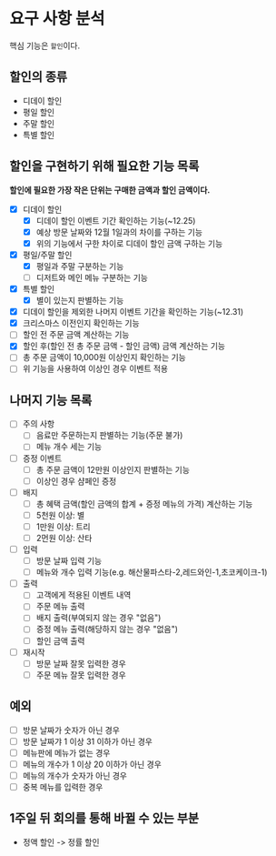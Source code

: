 # 요구 사항 분석
핵심 기능은 `할인`이다.

## 할인의 종류
- 디데이 할인
- 평일 할인
- 주말 할인
- 특별 할인

## 할인을 구현하기 위해 필요한 기능 목록
**할인에 필요한 가장 작은 단위는 구매한 금액과 할인 금액이다.**
- [x] 디데이 할인
  - [x] 디데이 할인 이벤트 기간 확인하는 기능(~12.25)
  - [x] 예상 방문 날짜와 12월 1일과의 차이를 구하는 기능
  - [x] 위의 기능에서 구한 차이로 디데이 할인 금액 구하는 기능
- [x] 평일/주말 할인
  - [x] 평일과 주말 구분하는 기능
  - [ ] 디저트와 메인 메뉴 구분하는 기능
- [x] 특별 할인
  - [x] 별이 있는지 판별하는 기능
- [x] 디데이 할인을 제외한 나머지 이벤트 기간을 확인하는 기능(~12.31)
- [x] 크리스마스 이전인지 확인하는 기능
- [ ] 할인 전 주문 금액 계산하는 기능
- [x] 할인 후(할인 전 총 주문 금액 - 할인 금액) 금액 계산하는 기능
- [ ] 총 주문 금액이 10,000원 이상인지 확인하는 기능
- [ ] 위 기능을 사용하여 이상인 경우 이벤트 적용

## 나머지 기능 목록
- [ ] 주의 사항
  - [ ] 음료만 주문하는지 판별하는 기능(주문 불가)
  - [ ] 메뉴 개수 세는 기능
- [ ] 증정 이벤트
  - [ ] 총 주문 금액이 12만원 이상인지 판별하는 기능
  - [ ] 이상인 경우 샴페인 증정
- [ ] 배지
  - [ ] 총 혜택 금액(할인 금액의 합계 + 증정 메뉴의 가격) 계산하는 기능
  - [ ] 5천원 이상: 별
  - [ ] 1만원 이상: 트리
  - [ ] 2먼원 이상: 산타
- [ ] 입력
  - [ ] 방문 날짜 입력 기능
  - [ ] 메뉴와 개수 입력 기능(e.g. 해산물파스타-2,레드와인-1,초코케이크-1)
- [ ] 출력
  - [ ] 고객에게 적용된 이벤트 내역
  - [ ] 주문 메뉴 출력
  - [ ] 배지 출력(부여되지 않는 경우 "없음")
  - [ ] 증정 메뉴 출력(해당하지 않는 경우 "없음")
  - [ ] 할인 금액 출력
- [ ] 재시작
  - [ ] 방문 날짜 잘못 입력한 경우
  - [ ] 주문 메뉴 잘못 입력한 경우

## 예외
- [ ] 방문 날짜가 숫자가 아닌 경우
- [ ] 방문 날짜갸 1 이상 31 이하가 아닌 경우
- [ ] 메뉴판에 메뉴가 없는 경우
- [ ] 메뉴의 개수가 1 이상 20 이하가 아닌 경우 
- [ ] 메뉴의 개수가 숫자가 아닌 경우
- [ ] 중복 메뉴를 입력한 경우

## 1주일 뒤 회의를 통해 바뀔 수 있는 부분
- 정액 할인 -> 정률 할인